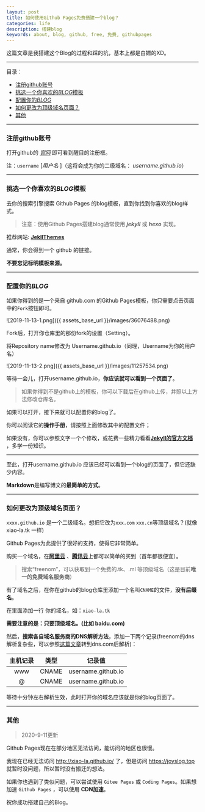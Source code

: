 ```yaml
---
layout: post
title: 如何使用Github Pages免费搭建一个blog？
categories: life
description: 搭建blog
keywords: about, blog, github, free, 免费, githubpages
---
```






这篇文章是我搭建这个Blog的过程和踩的坑，基本上都是白嫖的XD。

------

目录：

- [注册github账号](#注册github账号)
- [挑选一个你喜欢的*BLOG*模板](#挑选一个你喜欢的blog模板)
- [配置你的*BLOG*](#配置你的blog)
- [如何更改为顶级域名页面？](#如何更改为顶级域名页面)
- [其他](#其他)

------

### 注册github账号

打开github的 [*官网*](www.github.com)  即可看到醒目的注册框。

注：`username` [*用户名* ]（这将会成为你的二级域名： *username.github.io*）

------



### 挑选一个你喜欢的*BLOG*模板

去你的搜索引擎搜索 Github Pages 的blog模板，直到你找到你喜欢的blog样式。

> 注意：使用Github Pages搭建blog通常使用 ***jekyll*** 或 ***hexo*** 实现。

推荐网站: **[JekllThemes](http://jekyllthemes.org/)** 

通常，你会得到一个 github 的链接。

**不要忘记标明模板来源。**

------



### 配置你的*BLOG*

如果你得到的是一个来自 github.com 的Github Pages模板，你只需要点击页面中的`Fork`按钮即可。

![2019-11-13-1.png]({{ assets_base_url }}/images/36076488.png)

Fork后，打开你仓库里的那份fork的设置（Setting）。

将Repository name修改为 Username.github.io（同理，Username为你的用户名）

![2019-11-13-2.png]({{ assets_base_url }}/images/11257534.png)

等待一会儿，打开username.github.io，**你应该就可以看到一个页面了**。

> 如果你得到不是github上的模板，你可以下载后在github上传，并照以上方法修改仓库名。
>

如果可以打开，接下来就可以配置你的blog了。

你可以阅读它的**操作手册**，请按照上面修改其中的配置文件；

如果没有，你可以参照文字一个个修改，或花费一些精力看看[**Jekyll的官方文档**](https://jekyllrb.com/) ，多学一份知识。

------

至此，打开username.github.io 应该已经可以看到一个blog的页面了，但它还缺少内容。

**Markdown**是编写博文的**最简单的方式**。

<!-- 在这里，有一份可以用于编写**Markdown**的指南（搬运自mzlogin）：[链接](http://xiao-la.tk/2019/11/13/%E4%B8%8D%E6%9D%83%E5%A8%81Markdown%E6%8C%87%E5%8D%97/) -->

------

### 如何更改为顶级域名页面？

`xxxx.github.io` 是一个二级域名。想把它改为`xxx.com` `xxx.cn`等顶级域名？(就像 xiao-la.tk 一样)

Github Pages为此提供了很好的支持，使得它非常简单。

购买一个域名，在[**阿里云**](www.aliyun.com) 、[**腾讯云**](https://cloud.tencent.com/)上都可以简单的买到（首年都很便宜）。

> 搜索“freenom”，可以获取到一个免费的.tk、.ml 等顶级域名（这是目前**唯一的免费域名服务商**）
>

有了域名之后，在你在github的blog仓库里添加一个名叫`CNAME`的文件，**没有后缀名**。

在里面添加一行 你的域名，如：`xiao-la.tk`

**需要注意的是：只要顶级域名。(比如 baidu.com)**

然后，**搜索各自域名服务商的DNS解析方法**，添加一下两个记录(freenom的dns解析复杂些，可以参照[这篇文章](https://lfei.life/chdnsserver-of-freenom/)转到dns.com后解析)：

| 主机记录 | 类型  |       记录值       |
| :------: | :---: | :----------------: |
|   www    | CNAME | username.github.io |
|    @     | CNAME | username.github.io |

等待十分钟左右解析生效，此时打开你的域名应该就是你的blog页面了。

-----
### 其他

> 2020-9-11更新

Github Pages现在在部分地区无法访问，能访问的地区也很慢。

我现在已经无法访问 http://xiao-la.github.io/ 了，但是访问 https://joyslog.top 就暂时没问题，所以暂时没有搬迁的想法。

如果你也遇到了类似问题，可以尝试使用 `Gitee Pages` 或 `Coding Pages`。如果想加速 `Github Pages` ，可以使用 **CDN加速**。

祝你成功搭建自己的Blog。